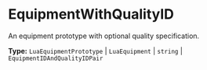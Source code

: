 # EquipmentWithQualityID

An equipment prototype with optional quality specification.

**Type:** `LuaEquipmentPrototype` | `LuaEquipment` | `string` | `EquipmentIDAndQualityIDPair`

